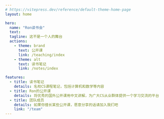 ```yaml
---
# https://vitepress.dev/reference/default-theme-home-page
layout: home

hero:
  name: "Ron读书会"
  text: 
  tagline: 这不是一个人的舞台
  actions:
    - theme: brand
      text: 公开课
      link: /teaching/index
    - theme: alt
      text: 读书笔记
      link: /notes/index

features:
  - title: 读书笔记
    details: 名校CS课程笔记，包括计算机和数学等内容
  - title: Ron的公开课
    details: 将优秀的国外公开课用中文讲解，为广大CS从业群体提供一个学习交流的平台
  - title: 团队成员
    details: 如果你擅长某些公开课，愿意分享的话请加入我们吧
    link: "/team"
---
```


